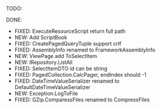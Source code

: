 TODO:

DONE:
* FIXED: ExecuteResourceScript return full path
* NEW: Add ScriptBook
* FIXED: CreatePagedQueryTuple support crlf
* FIXED: AssemblyInfo renamed to FrameworkAssemblyInfo
* NEW: ViewPage add ToSelectItem
* NEW: IRepository<T>.ListAll
* FIXED: SelectItemDTO id can be string
* FIXED: PagedCollection.CalcPager, endIndex should -1
* FIXED: DateTimeValueSerializer renamed to DefaultDateTimeValueSerializer
* NEW: Exception.LogToFile
* FIXED: GZip.ComparessFiles renamed to CompressFiles
